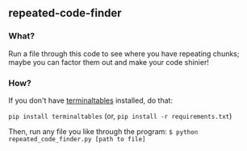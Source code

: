 ## repeated-code-finder

### What?

Run a file through this code to see where you have repeating chunks; maybe you can factor them out and make your code shinier!

### How?
If you don't have [terminaltables](//github.com/Robpol86/terminaltables) installed, do that:

`pip install terminaltables`
(or, `pip install -r requirements.txt`)

Then, run any file you like through the program:
`$ python repeated_code_finder.py [path to file]`

